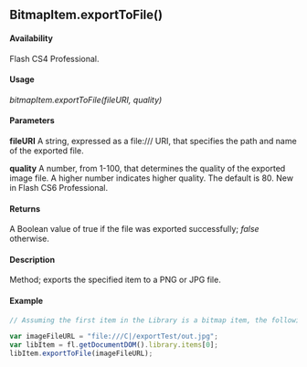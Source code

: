## BitmapItem.exportToFile()

#### Availability

Flash CS4 Professional.

#### Usage

*bitmapItem.exportToFile(fileURI, quality)*

#### Parameters

**fileURI** A string, expressed as a file:/// URI, that specifies the path and name of the exported file.

**quality** A number, from 1-100, that determines the quality of the exported image file. A higher number indicates higher quality. The default is 80. New in Flash CS6 Professional.

#### Returns

A Boolean value of true if the file was exported successfully; *false* otherwise.

#### Description

Method; exports the specified item to a PNG or JPG file.

#### Example

```javascript
// Assuming the first item in the Library is a bitmap item, the following code exports it as a JPG file:

var imageFileURL = "file:///C|/exportTest/out.jpg";
var libItem = fl.getDocumentDOM().library.items[0];
libItem.exportToFile(imageFileURL);
```
